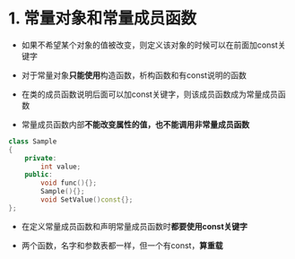 # 1. 常量对象和常量成员函数
* 如果不希望某个对象的值被改变，则定义该对象的时候可以在前面加const关键字

* 对于常量对象**只能使用**构造函数，析构函数和有const说明的函数

* 在类的成员函数说明后面可以加const关键字，则该成员函数成为常量成员函数

* 常量成员函数内部**不能改变属性的值，也不能调用非常量成员函数**

```cpp
class Sample
{
    private:
        int value;
    public:
        void func(){};
        Sample(){};
        void SetValue()const{};
};
```

* 在定义常量成员函数和声明常量成员函数时**都要使用const关键字**

* 两个函数，名字和参数表都一样，但一个有const，**算重载**

